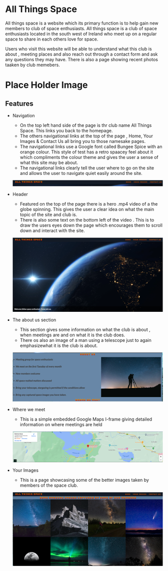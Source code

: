# All Things Space #

All things space is a website which its primary function is to help gain new members to club of space enthusiasts. All things space is a club of space enthusiasts located in the south west of Ireland who meet up on a regular space to share in each others love for space.

Users who visit this website will be able to understand what this club is about , meeting places and also reach out through a contact form and ask any questions they may have. There is also a page showing recent photos taaken by club memebers.

# Place Holder Image #

## Features ##

 * Navigation

    * On the top left hand side of the page is thr club name All Things Space. This links you back to the homepage.
    * The others navigational links at the top of the page , Home, Your Images & Contact Us all bring you to those namesake pages.
    * The navigational links use a Google font called Bungee Spice with an orange colour. This style of test has a retro spaacey feel about it which compliments the colour theme and gives the user a sense of what this site may be about.
    * The navigational links clearly tell the user where to go on the site and allows the user to navigate quiet easily around the site.

    ![](assets/images/navigational-links.png)

 * Header

    * Featured on the top of the page there is a hero .mp4 video of a the globe spinning. This gives the user a clear idea on what the main topic of the site and club is.
    * There is also some text on the bottom left of the video . This is to draw the users eyes down the page which encourages them to scroll down and interact with the site.

    ![](assets/images/Screenshot-of-header.png)

 * The about us section

    * This section gives some information on what the club is about , when meetings are and on what it is the club does.
    * There os also an image of a man using a telescope just to again emphasizewhat it is the club is about.     

    ![](assets/images/screenshot-of-about-us-section.png)

 * Where we meet

    * This is a simple embedded Google Maps I-frame giving detailed information on where meetings are held 

    ![](assets/images/screenshot-of-iframe.png)

 * Your Images

    * This is a page showcasing some of the better images taken by members of the space club.

    ![](assets/images/screenshot-of-your-images-page.png)   
